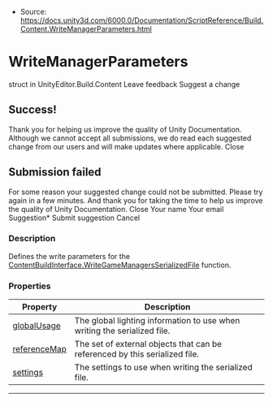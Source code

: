 * Source: https://docs.unity3d.com/6000.0/Documentation/ScriptReference/Build.Content.WriteManagerParameters.html

# WriteManagerParameters
struct in UnityEditor.Build.Content
Leave feedback
Suggest a change
## Success!
Thank you for helping us improve the quality of Unity Documentation. Although we cannot accept all submissions, we do read each suggested change from our users and will make updates where applicable.
Close
## Submission failed
For some reason your suggested change could not be submitted. Please <a>try again</a> in a few minutes. And thank you for taking the time to help us improve the quality of Unity Documentation.
Close
Your name Your email Suggestion* Submit suggestion
Cancel
### Description
Defines the write parameters for the [ContentBuildInterface.WriteGameManagersSerializedFile](https://docs.unity3d.com/6000.0/Documentation/ScriptReference/Build.Content.ContentBuildInterface.WriteGameManagersSerializedFile.html) function.
### Properties
Property | Description  
---|---  
[globalUsage](https://docs.unity3d.com/6000.0/Documentation/ScriptReference/Build.Content.WriteManagerParameters-globalUsage.html) | The global lighting information to use when writing the serialized file.  
[referenceMap](https://docs.unity3d.com/6000.0/Documentation/ScriptReference/Build.Content.WriteManagerParameters-referenceMap.html) | The set of external objects that can be referenced by this serialized file.  
[settings](https://docs.unity3d.com/6000.0/Documentation/ScriptReference/Build.Content.WriteManagerParameters-settings.html) | The settings to use when writing the serialized file.  
* * *

